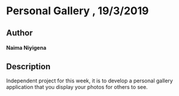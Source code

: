 # Personal Gallery , 19/3/2019
## Author
#### **Naima Niyigena**
## Description

Independent project for this week, it is to develop a personal gallery application that you display your photos for others to see.